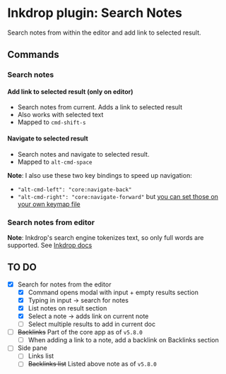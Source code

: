 # Inkdrop plugin: Search Notes

Search notes from within the editor and add link to selected result.

## Commands

### Search notes
#### Add link to selected result (only on editor)
* Search notes from current. Adds a link to selected result
* Also works with selected text
* Mapped to `cmd-shift-s`

#### Navigate to selected result
* Search notes and navigate to selected result.
* Mapped to `alt-cmd-space`

**Note**: I also use these two key bindings to speed up navigation:
* `"alt-cmd-left": "core:navigate-back"`
* `"alt-cmd-right": "core:navigate-forward"`
but [you can set those on your own keymap file](https://docs.inkdrop.app/reference/key-customizations)


### Search notes from editor

**Note**: Inkdrop's search engine tokenizes text, so only full words are supported. See [Inkdrop docs](https://docs.inkdrop.app/manual/searching-notes#caveats-limitations-of-inkdrops-search-engine)


## TO DO
* [x] Search for notes from the editor
    * [x] Command opens modal with input + empty results section
    * [x] Typing in input -> search for notes
    * [x] List notes on result section
    * [x] Select a note -> adds link on current note
    * [ ] Select multiple results to add in current doc
* [ ] ~~Backlinks~~ Part of the core app as of `v5.8.0`
    * [ ] When adding a link to a note, add a backlink on Backlinks section
* [ ] Side pane
    * [ ] Links list
    * [ ] ~~Backlinks list~~ Listed above note as of `v5.8.0`
